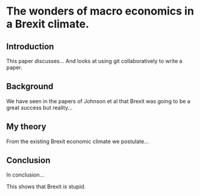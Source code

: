
# The wonders of macro economics in a Brexit climate.

## Introduction

This paper discusses...
And looks at using git collaboratively to write a paper.

## Background

We have seen in the papers of Johnson et al that Brexit was going to be a great success but reality...

## My theory

From the existing Brexit economic climate we postulate...

## Conclusion

In conclusion...

This shows that Brexit is stupid.
